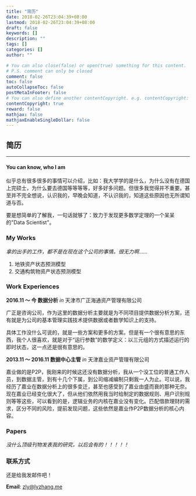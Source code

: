 ```yaml
---
title: "简历"
date: 2018-02-26T23:04:39+08:00
lastmod: 2018-02-26T23:04:39+08:00
draft: false
keywords: []
description: ""
tags: []
categories: []
author: ""

# You can also close(false) or open(true) something for this content.
# P.S. comment can only be closed
comment: false
toc: false
autoCollapseToc: false
postMetaInFooter: false
# You can also define another contentCopyright. e.g. contentCopyright: "This is another copyright."
contentCopyright: true
reward: false
mathjax: false
mathjaxEnableSingleDollar: false
---
```


## 简历

******

#### You can know, who I am

似乎总有很多很多的事情可以介绍，比如：我大学学的是什么，为什么没有在德国上完硕士，为什么要去德国等等等等，好多好多问题。但很多我觉得并不重要。甚至并不完全想说，认识我的，早晚会知道，不认识我的，知道这些原因也无所谓知道与否。

要是想简单的了解我，一句话就够了：致力于发现更多数学定理的一个呆呆的"Data Scientist"。

### My Works

*拿的出手的工作，都不是在现在这个公司的事情。很无力啊……*

1. 地铁资产状态预测模型
2. 交通构筑物资产状态预测模型

### Work Experiences

**2016.11 ～ 今	数据分析**	*in* 天津市广正海通资产管理有限公司

广正是咨询公司，作为这里的数据分析主要就是为不同项目提供数据分析方案，还有就是为公司的基本管理实践技术提供数据或者数学知识上的支持。

具体工作没什么可说的，就是一些方案和更多的方案。但是有一个很有意思的东西，我个人很喜欢，就是对于“运行参数”的数学定义：以三元组的方式描述运行的即时状态，这一点还是很有意思的。

**2013.11 ～ 2016.11 数据中心主管**	*in* 天津嘉业资产管理有限公司

嘉业做的是P2P，我刚来的时候这还没有数据分析，我从一个没工位的普通工作人员，到数据主管，到有十几个下属，到公司缩减编制只剩我一人为止。可以说，我经历了嘉业在数据分析上的很多变迁，甚至也感受到了嘉业由盛而衰的那种无奈。现在嘉业已经变化很大了，但从他们依然用我当时给制定的数据规则、用户识别规则等等这些，可以看到的是，逻辑业务的内核在嘉业没有变化。匹配借款理财的需求，区分不同的风险，提前发现问题，这些依然是嘉业作P2P数据分析的核心内容。

### Papers

*没什么顶级刊物发表我的研究，以后会有的！！！！！*

### 联系方式

还是给我发邮件吧！

**Email**: zly@lyzhang.me

